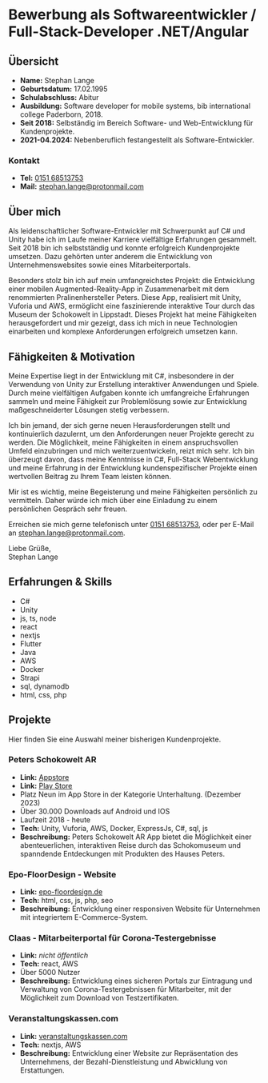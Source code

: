 # Bewerbung als Softwareentwickler / Full-Stack-Developer .NET/Angular

## Übersicht

- **Name:** Stephan Lange
- **Geburtsdatum:** 17.02.1995
- **Schulabschluss:** Abitur
- **Ausbildung:** Software developer for mobile systems, bib international college Paderborn, 2018.
- **Seit 2018:** Selbständig im Bereich Software- und Web-Entwicklung für Kundenprojekte.
- **2021-04.2024:** Nebenberuflich festangestellt als Software-Entwickler.

### Kontakt

- **Tel:** [0151 68513753](tel:015168513753)
- **Mail:** [stephan.lange@protonmail.com](mailto:stephan.lange@protonmail.com])

## Über mich

Als leidenschaftlicher Software-Entwickler mit Schwerpunkt auf C# und Unity habe ich im Laufe meiner Karriere vielfältige Erfahrungen gesammelt. Seit 2018 bin ich selbstständig und konnte erfolgreich Kundenprojekte umsetzen. Dazu gehörten unter anderem die Entwicklung von Unternehmenswebsites sowie eines Mitarbeiterportals.

Besonders stolz bin ich auf mein umfangreichstes Projekt: die Entwicklung einer mobilen Augmented-Reality-App in Zusammenarbeit mit dem renommierten Pralinenhersteller Peters. Diese App, realisiert mit Unity, Vuforia und AWS, ermöglicht eine faszinierende interaktive Tour durch das Museum der Schokowelt in Lippstadt. Dieses Projekt hat meine Fähigkeiten herausgefordert und mir gezeigt, dass ich mich in neue Technologien einarbeiten und komplexe Anforderungen erfolgreich umsetzen kann.

## Fähigkeiten & Motivation

Meine Expertise liegt in der Entwicklung mit C#, insbesondere in der Verwendung von Unity zur Erstellung interaktiver Anwendungen und Spiele. Durch meine vielfältigen Aufgaben konnte ich umfangreiche Erfahrungen sammeln und meine Fähigkeit zur Problemlösung sowie zur Entwicklung maßgeschneiderter Lösungen stetig verbessern.

Ich bin jemand, der sich gerne neuen Herausforderungen stellt und kontinuierlich dazulernt, um den Anforderungen neuer Projekte gerecht zu werden. Die Möglichkeit, meine Fähigkeiten in einem anspruchsvollen Umfeld einzubringen und mich weiterzuentwickeln, reizt mich sehr. Ich bin überzeugt davon, dass meine Kenntnisse in C#, Full-Stack Webentwicklung und meine Erfahrung in der Entwicklung kundenspezifischer Projekte einen wertvollen Beitrag zu Ihrem Team leisten können.

Mir ist es wichtig, meine Begeisterung und meine Fähigkeiten persönlich zu vermitteln. Daher würde ich mich über eine Einladung zu einem persönlichen Gespräch sehr freuen.

Erreichen sie mich gerne telefonisch unter [0151 68513753](tel:015168513753), oder per E-Mail an [stephan.lange@protonmail.com](mailto:stephan.lange@protonmail.com]).

Liebe Grüße,<br>
Stephan Lange

## Erfahrungen & Skills

- C#
- Unity
- js, ts, node
- react
- nextjs
- Flutter
- Java
- AWS
- Docker
- Strapi
- sql, dynamodb
- html, css, php

## Projekte

Hier finden Sie eine Auswahl meiner bisherigen Kundenprojekte.

### Peters Schokowelt AR

- **Link:** [Appstore](https://apps.apple.com/de/app/schokowelt/id1450756486)
- **Link:** [Play Store](https://play.google.com/store/apps/details?id=com.werkzeichen.Schokowelt&hl=de&gl=US&pli=1)
- Platz Neun im App Store in der Kategorie Unterhaltung. (Dezember 2023)
- Über 30.000 Downloads auf Android und IOS
- Laufzeit 2018 - heute
- **Tech:** Unity, Vuforia, AWS, Docker, ExpressJs, C#, sql, js
- **Beschreibung:** Peters Schokowelt AR App bietet die Möglichkeit einer abenteuerlichen, interaktiven Reise durch das Schokomuseum und spanndende Entdeckungen mit Produkten des Hauses Peters.

### Epo-FloorDesign - Website

- **Link:** [epo-floordesign.de](https://epo-floordesign.de)
- **Tech:** html, css, js, php, seo
- **Beschreibung:** Entwicklung einer responsiven Website für Unternehmen mit integriertem E-Commerce-System.

### Claas - Mitarbeiterportal für Corona-Testergebnisse

- **Link:** _nicht öffentlich_
- **Tech:** react, AWS
- Über 5000 Nutzer
- **Beschreibung:** Entwicklung eines sicheren Portals zur Eintragung und Verwaltung von Corona-Testergebnissen für Mitarbeiter, mit der Möglichkeit zum Download von Testzertifikaten.

### Veranstaltungskassen.com

- **Link:** [veranstaltungskassen.com](https://veranstaltungskassen.com)
- **Tech:** nextjs, AWS
- **Beschreibung:** Entwicklung einer Website zur Repräsentation des Unternehmens, der Bezahl-Dienstleistung und Abwicklung von Erstattungen.
